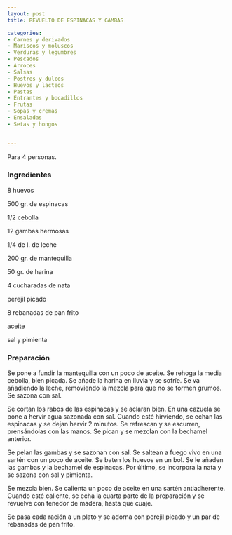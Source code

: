 ```yaml
---
layout: post
title: REVUELTO DE ESPINACAS Y GAMBAS

categories:
- Carnes y derivados
- Mariscos y moluscos
- Verduras y legumbres
- Pescados
- Arroces
- Salsas
- Postres y dulces
- Huevos y lacteos
- Pastas
- Entrantes y bocadillos
- Frutas
- Sopas y cremas
- Ensaladas
- Setas y hongos
 

---
```


Para 4 personas.

<h3>Ingredientes</h3>

8 huevos

500 gr. de espinacas

1/2 cebolla

12 gambas hermosas

1/4 de l. de leche

200 gr. de mantequilla

50 gr. de harina

4 cucharadas de nata

perejil picado

8 rebanadas de pan frito

aceite

sal y pimienta

<h3>Preparación</h3>

Se pone a fundir la mantequilla con un poco de aceite. Se rehoga la media cebolla, bien picada. Se añade la harina en lluvia y se sofríe. Se va añadiendo la leche, removiendo la mezcla para que no se formen grumos. Se sazona con sal.

Se cortan los rabos de las espinacas y se aclaran bien. En una cazuela se pone a hervir agua sazonada con sal. Cuando esté hirviendo, se echan las espinacas y se dejan hervir 2 minutos. Se refrescan y se escurren, prensándolas con las manos. Se pican y se mezclan con la bechamel anterior.

Se pelan las gambas y se sazonan con sal. Se saltean a fuego vivo en una sartén con un poco de aceite. Se baten los huevos en un bol. Se le añaden las gambas y la bechamel de espinacas. Por último, se incorpora la nata y se sazona con sal y pimienta.

Se mezcla bien. Se calienta un poco de aceite en una sartén antiadherente. Cuando esté caliente, se echa la cuarta parte de la preparación y se revuelve con tenedor de madera, hasta que cuaje.

Se pasa cada ración a un plato y se adorna con perejil picado y un par de rebanadas de pan frito.


